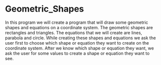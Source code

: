 # Geometric_Shapes
In this program we will create a program that will draw some geometric shapes and equations on a coordinate system. The geometric shapes are rectangles and triangles. The equations that we will create are lines, parabola and circle. While creating these shapes and equations we ask the user first to choose which shape or equation they want to create on the coordinate system. After we know which shape or equation they want, we ask the user for some values to create a shape or equation they want to see.
